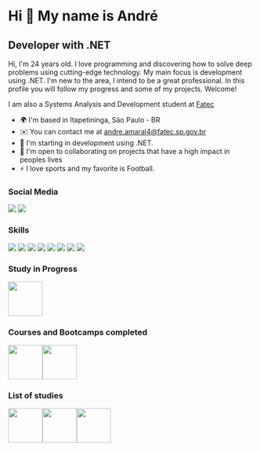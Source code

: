 Hi 👋 My name is André
==========================

Developer with .NET
-----------------------------

Hi, I'm 24 years old. I love programming and discovering how to solve deep problems using cutting-edge technology. My main focus is development using .NET. I'm new to the area, I intend to be a great professional. In this profile you will follow my progress and some of my projects. Welcome!

I am also a Systems Analysis and Development student at [Fatec](https://fatecitapetininga.edu.br)

* 🌍  I'm based in Itapetininga, São Paulo - BR
* ✉️  You can contact me at [andre.amaral4@fatec.sp.gov.br](andre.amaral4@fatec.sp.gov.br)
* 🧠  I'm starting in development using .NET.
* 🤝  I'm open to collaborating on projects that have a high impact in peoples lives
* ⚡  I love sports and my favorite is Football.

### Social Media
  [<img src="https://img.shields.io/badge/LinkedIn-0077B5?style=for-the-badge&logo=linkedin&logoColor=white"/>](https://www.linkedin.com/in/andré-luiz-amaral-junior-9a3929201/) [<img src="https://img.shields.io/badge/Instagram-E4405F?style=for-the-badge&logo=instagram&logoColor=white"/>](https://www.instagram.com/andreluiz_ajr/)
  

### Skills

<img src="https://img.shields.io/badge/Python-FFD43B?style=for-the-badge&logo=python&logoColor=blue"/> <img src= "https://img.shields.io/badge/Amazon_AWS-FF9900?style=for-the-badge&logo=amazonaws&logoColor=white"/> <img src="https://img.shields.io/badge/Microsoft%20SQL%20Server-CC2927?style=for-the-badge&logo=microsoft%20sql%20server&logoColor=white" /> <img src="https://img.shields.io/badge/MySQL-005C84?style=for-the-badge&logo=mysql&logoColor=white"/> <img src="https://img.shields.io/badge/Django-092E20?style=for-the-badge&logo=django&logoColor=green"/> <img src="https://img.shields.io/badge/Flask-000000?style=for-the-badge&logo=flask&logoColor=white"/> <img src="https://img.shields.io/badge/MongoDB-4EA94B?style=for-the-badge&logo=mongodb&logoColor=white"/> <img src="https://img.shields.io/badge/GIT-E44C30?style=for-the-badge&logo=git&logoColor=white" />

### Study in Progress
  [<img src="https://hermes.dio.me/tracks/aa71615b-e701-4cec-bb64-71ba6974c5fe.png" width="70"/>](https://web.dio.me/track/04e5f7bf-e6a2-49f5-8f53-8de2237cae18)

### Courses and Bootcamps completed
  [<img src="https://hermes.dio.me/tracks/077c7636-313d-4f1a-ba1c-c3aac542e86b.png" width="70"/>](https://web.dio.me/track/descubra-nuvem-aws-localizalabs-meu-futuro-e-tech)[<img src="https://udemy-certificate.s3.amazonaws.com/image/UC-40b73e8a-4201-4f57-8857-f4de2de9ca87.jpg?v=1643667928000" width="70"/>](https://www.udemy.com/course/curso-algoritmos-logica-de-programacao/)

### List of studies
  [<img src="https://hermes.dio.me/tracks/b19308ff-9431-48e9-9c7b-5cf01dd5ec24.png" width="70"/>](https://web.dio.me/track/formacao-machine-learning-specialist)[<img src="https://hermes.dio.me/tracks/bc454148-6e72-4047-95cc-d516706ae405.png" width="70"/>](https://web.dio.me/track/formacao-sql-db-specialist)[<img src="https://hermes.dio.me/tracks/b9b2973e-b2be-4bf0-b6b2-57a6c8354a95.png" width="70"/>](https://web.dio.me/track/formacao-power-bi-analyst)
  


